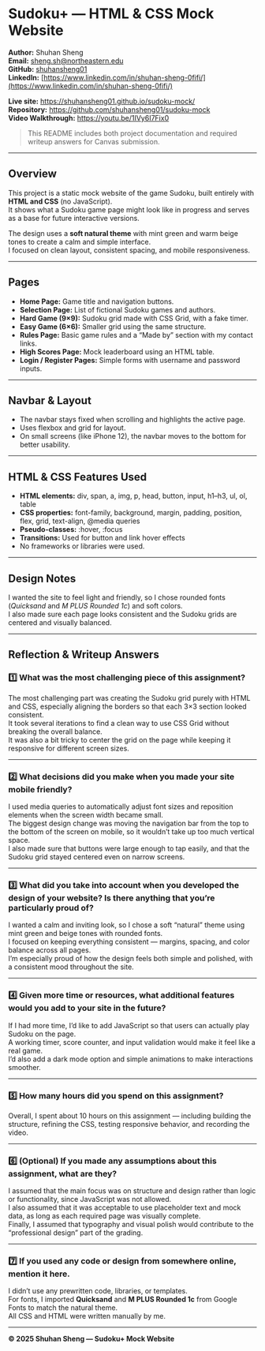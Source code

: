 
# Sudoku+ — HTML & CSS Mock Website

**Author:** Shuhan Sheng  
**Email:** sheng.sh@northeastern.edu  
**GitHub:** [shuhansheng01](https://github.com/shuhansheng01)  
**LinkedIn:** [https://www.linkedin.com/in/shuhan-sheng-0fifi/](https://www.linkedin.com/in/shuhan-sheng-0fifi/)

**Live site:** https://shuhansheng01.github.io/sudoku-mock/  
**Repository:** https://github.com/shuhansheng01/sudoku-mock  
**Video Walkthrough:** https://youtu.be/1IVy6I7Fix0  

> This README includes both project documentation and required writeup answers for Canvas submission.

---

## Overview
This project is a static mock website of the game Sudoku, built entirely with **HTML and CSS** (no JavaScript).  
It shows what a Sudoku game page might look like in progress and serves as a base for future interactive versions.

The design uses a **soft natural theme** with mint green and warm beige tones to create a calm and simple interface.  
I focused on clean layout, consistent spacing, and mobile responsiveness.

---

## Pages
- **Home Page:** Game title and navigation buttons.  
- **Selection Page:** List of fictional Sudoku games and authors.  
- **Hard Game (9×9):** Sudoku grid made with CSS Grid, with a fake timer.  
- **Easy Game (6×6):** Smaller grid using the same structure.  
- **Rules Page:** Basic game rules and a “Made by” section with my contact links.  
- **High Scores Page:** Mock leaderboard using an HTML table.  
- **Login / Register Pages:** Simple forms with username and password inputs.

---

## Navbar & Layout
- The navbar stays fixed when scrolling and highlights the active page.  
- Uses flexbox and grid for layout.  
- On small screens (like iPhone 12), the navbar moves to the bottom for better usability.

---

## HTML & CSS Features Used
- **HTML elements:** div, span, a, img, p, head, button, input, h1–h3, ul, ol, table  
- **CSS properties:** font-family, background, margin, padding, position, flex, grid, text-align, @media queries  
- **Pseudo-classes:** :hover, :focus  
- **Transitions:** Used for button and link hover effects  
- No frameworks or libraries were used.

---

## Design Notes
I wanted the site to feel light and friendly, so I chose rounded fonts (*Quicksand* and *M PLUS Rounded 1c*) and soft colors.  
I also made sure each page looks consistent and the Sudoku grids are centered and visually balanced.

---

## Reflection & Writeup Answers

### 1️⃣ What was the most challenging piece of this assignment?  
The most challenging part was creating the Sudoku grid purely with HTML and CSS, especially aligning the borders so that each 3×3 section looked consistent.  
It took several iterations to find a clean way to use CSS Grid without breaking the overall balance.  
It was also a bit tricky to center the grid on the page while keeping it responsive for different screen sizes.

---

### 2️⃣ What decisions did you make when you made your site mobile friendly?  
I used media queries to automatically adjust font sizes and reposition elements when the screen width became small.  
The biggest design change was moving the navigation bar from the top to the bottom of the screen on mobile, so it wouldn’t take up too much vertical space.  
I also made sure that buttons were large enough to tap easily, and that the Sudoku grid stayed centered even on narrow screens.

---

### 3️⃣ What did you take into account when you developed the design of your website? Is there anything that you’re particularly proud of?  
I wanted a calm and inviting look, so I chose a soft “natural” theme using mint green and beige tones with rounded fonts.  
I focused on keeping everything consistent — margins, spacing, and color balance across all pages.  
I’m especially proud of how the design feels both simple and polished, with a consistent mood throughout the site.

---

### 4️⃣ Given more time or resources, what additional features would you add to your site in the future?  
If I had more time, I’d like to add JavaScript so that users can actually play Sudoku on the page.  
A working timer, score counter, and input validation would make it feel like a real game.  
I’d also add a dark mode option and simple animations to make interactions smoother.

---

### 5️⃣ How many hours did you spend on this assignment?  
Overall, I spent about 10 hours on this assignment — including building the structure, refining the CSS, testing responsive behavior, and recording the video.

---

### 6️⃣ (Optional) If you made any assumptions about this assignment, what are they?  
I assumed that the main focus was on structure and design rather than logic or functionality, since JavaScript was not allowed.  
I also assumed that it was acceptable to use placeholder text and mock data, as long as each required page was visually complete.  
Finally, I assumed that typography and visual polish would contribute to the “professional design” part of the grading.

---

### 7️⃣ If you used any code or design from somewhere online, mention it here.  
I didn’t use any prewritten code, libraries, or templates.  
For fonts, I imported **Quicksand** and **M PLUS Rounded 1c** from Google Fonts to match the natural theme.  
All CSS and HTML were written manually by me.

---

**© 2025 Shuhan Sheng — Sudoku+ Mock Website**
